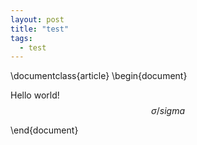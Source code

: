 ```yaml
---
layout: post
title: "test"
tags:
  - test
---
```

\documentclass{article}
\begin{document} 

Hello world! 
$$ \sigma /sigma $$

\end{document}
